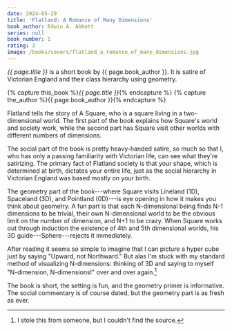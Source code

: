 ```yaml
---
date: 2024-05-29
title: 'Flatland: A Romance of Many Dimensions'
book_author: Edwin A. Abbott
series: null
book_number: 1
rating: 3
image: /books/covers/flatland_a_romance_of_many_dimensions.jpg
---
```


<cite class="book-title">{{ page.title }}</cite> is a short book by <span
class="author-name">{{ page.book_author }}</span>. It is satire of Victorian
England and their class hierarchy using geometry.

{% capture this_book %}<cite class="book-title">{{ page.title }}</cite>{% endcapture %}
{% capture the_author %}<span class="author-name">{{ page.book_author }}</span>{% endcapture %}

Flatland tells the story of A Square, who is a square living in a
two-dimensional world. The first part of the book explains how Square's world
and society work, while the second part has Square visit other worlds with
different numbers of dimensions.

The social part of the book is pretty heavy-handed satire, so much so that I,
who has only a passing familiarity with Victorian life, can see what they're
satirizing. The primary fact of Flatland society is that your shape, which is
determined at birth, dictates your entire life, just as the social hierarchy
in Victorian England was based mostly on your birth.

The geometry part of the book---where Square visits Lineland (1D), Spaceland
(3D), and Pointland (0D)---is eye opening in how it makes you think about
geometry. A fun part is that each N-dimensional being finds N-1 dimensions to
be trivial, their own N-dimensional world to be the obvious limit on the
number of dimension, and N+1 to be crazy. When Square works out through
induction the existence of 4th and 5th dimensional worlds, his 3D
guide---Sphere---rejects it immediately.

After reading it seems so simple to imagine that I can picture a hyper cube
just by saying "Upward, not Northward." But alas I'm stuck with my standard
method of visualizing N-dimensions: thinking of 3D and saying to myself
"N-dimension, N-dimensions!" over and over again.[^apologies]

[^apologies]: I stole this from someone, but I couldn't find the source.

The book is short, the setting is fun, and the geometry primer is informative.
The social commentary is of course dated, but the geometry part is as fresh as
ever.
